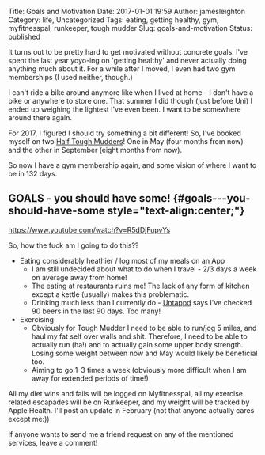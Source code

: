 Title: Goals and Motivation
Date: 2017-01-01 19:59
Author: jamesleighton
Category: life, Uncategorized
Tags: eating, getting healthy, gym, myfitnesspal, runkeeper, tough mudder
Slug: goals-and-motivation
Status: published

It turns out to be pretty hard to get motivated without concrete goals. I've spent the last year yoyo-ing on 'getting healthy' and never actually doing anything much about it. For a while after I moved, I even had two gym memberships (I used neither, though.)

I can't ride a bike around anymore like when I lived at home - I don't have a bike or anywhere to store one. That summer I did though (just before Uni) I ended up weighing the lightest I've even been. I want to be somewhere around there again.

For 2017, I figured I should try something a bit different! So, I've booked myself on two [Half Tough Mudders](https://toughmudder.co.uk/)! One in May (four months from now) and the other in September (eight months from now).

So now I have a gym membership again, and some vision of where I want to be in 132 days.

**GOALS - you should have some!** {#goals---you-should-have-some style="text-align:center;"}
---------------------------------

https://www.youtube.com/watch?v=R5dDjFupvYs

So, how the fuck am I going to do this??

-   Eating considerably heathier / log most of my meals on an App
    -   I am still undecided about what to do when I travel - 2/3 days a week on average away from home!
    -   The eating at restaurants ruins me! The lack of any form of kitchen except a kettle (usually) makes this problematic.
    -   Drinking much less than I currently do - [Untappd](https://untappd.com/user/geekyjames) says I've checked 90 beers in the last 90 days. Too many!
-   Exercising
    -   Obviously for Tough Mudder I need to be able to run/jog 5 miles, and haul my fat self over walls and shit. Therefore, I need to be able to actually run (ha!) and to actually gain some upper body strength. Losing some weight between now and May would likely be beneficial too.
    -   Aiming to go 1-3 times a week (obviously more difficult when I am away for extended periods of time!)

All my diet wins and fails will be logged on Myfitnesspal, all my exercise related escapades will be on Runkeeper, and my weight will be tracked by Apple Health. I'll post an update in February (not that anyone actually cares except me:))

If anyone wants to send me a friend request on any of the mentioned services, leave a comment!
